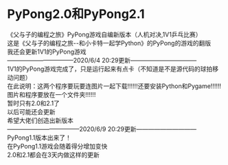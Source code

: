 # PyPong2.0和PyPong2.1  
《父与子的编程之旅》PyPong游戏自编新版本（人机对决,1V1乒乓比赛）  
这是《父与子的编程之旅--和小卡特一起学Python》的PyPong的游戏的翻版  
我还会更新1V1的PyPong游戏  
———————————2020/6/4 20:29更新———————————  
1V1的PyPong游戏完成了，只是运行起来有点卡（不知道是不是源代码的球拍移动问题）  
在此说明：这两个程序要玩要连图片一起下载!!!!!!还要安装Python和Pygame!!!!!!图片和程序要放在一个文件夹!!!!!!  
暂时只有2.0和2.1了  
以后可能还会更新  
希望大佬们创造出新版本  
————————————2020/6/9 20:29更新——————————  
PyPong1.1版本出来了！  
在PyPong1.1游戏会随着得分增加变快  
2.0和2.1都会在3天内做这样的更新
